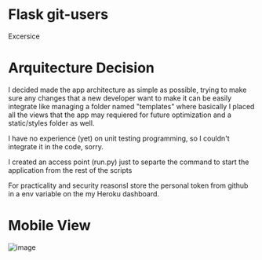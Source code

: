# Flask git-users
Excersice 

# Arquitecture Decision

I decided made the app architecture as simple as possible, trying to make sure any changes that a new developer want to make it can be easily integrate 
like managing a folder named "templates" where basically I placed all the views that the app may requiered for future optimization and a static/styles 
folder as well.

I have no experience (yet) on unit testing programming, so I couldn't integrate it in the code, sorry.

I created an access point (run.py) just to separte the command to start the application from the rest of the scripts

For practicality and security reasonsI store the personal token from github in a env variable on the my Heroku dashboard.

# Mobile View 

![image](https://user-images.githubusercontent.com/5473501/113395863-c581fb80-9357-11eb-83a8-6b593bb04f68.png)
